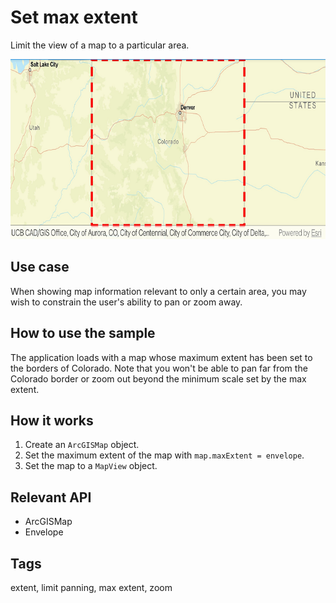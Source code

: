 # Set max extent

Limit the view of a map to a particular area.

![Image of set max extent](set-max-extent.png)

## Use case

When showing map information relevant to only a certain area, you may wish to constrain the user's
ability to pan or zoom away.

## How to use the sample

The application loads with a map whose maximum extent has been set to the borders of Colorado. Note
that you won't be able to pan far from the Colorado border or zoom out beyond the minimum scale set
by the max extent.

## How it works

1. Create an `ArcGISMap` object.
2. Set the maximum extent of the map with `map.maxExtent = envelope`.
3. Set the map to a `MapView` object.

## Relevant API

* ArcGISMap
* Envelope

## Tags

extent, limit panning, max extent, zoom
